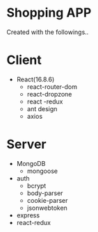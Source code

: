 # Shopping APP

Created with the followings..

# Client

- React(16.8.6)
  - react-router-dom
  - react-dropzone
  - react -redux
  - ant design
  - axios

# Server

- MongoDB
  - mongoose
- auth
  - bcrypt
  - body-parser
  - cookie-parser
  - jsonwebtoken
- express
- react-redux
